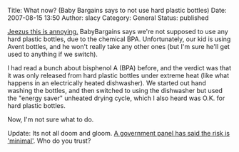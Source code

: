 Title: What now? (Baby Bargains says to not use hard plastic bottles)
Date: 2007-08-15 13:50
Author: slacy
Category: General
Status: published

[Jeezus this is
annoying.](http://baby411.typepad.com/babybargains/2007/08/consumer-alert-.html)
BabyBargains says we're not supposed to use any hard plastic bottles,
due to the chemical BPA. Unfortunately, our kid is using Avent bottles,
and he won't really take any other ones (but I'm sure he'll get used to
anything if we switch).

I had read a bunch about bisphenol A (BPA) before, and the verdict was
that it was only released from hard plastic bottles under extreme heat
(like what happens in an electrically heated dishwasher). We started out
hand washing the bottles, and then switched to using the dishwasher but
used the "energy saver" unheated drying cycle, which I also heard was
O.K. for hard plastic bottles.

Now, I'm not sure what to do.

Update: Its not all doom and gloom. [A government panel has said the
risk is
'minimal'](http://www.usatoday.com/news/health/2007-08-08-bisphonolA_N.htm).
Who do you trust?
